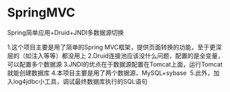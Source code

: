 # SpringMVC
Spring简单应用+Druid+JNDI多数据源切换

  1.这个项目主要是用了简单的Spring MVC框架，提供页面转换的功能，至于更深层的（如注入等等）都没用上
  2.Druid连接池应该没什么问题，配置的是全变量，可以配置多个数据源
  3.JNDI的优点在于数据源配置在Tomcat上面，运行Tomcat就能创建数据库
  4.本项目主要是用了两个数据源，MySQL+sybase
  5.此外，加入log4jdbc小工具，调试最终数据库执行的SQL语句
